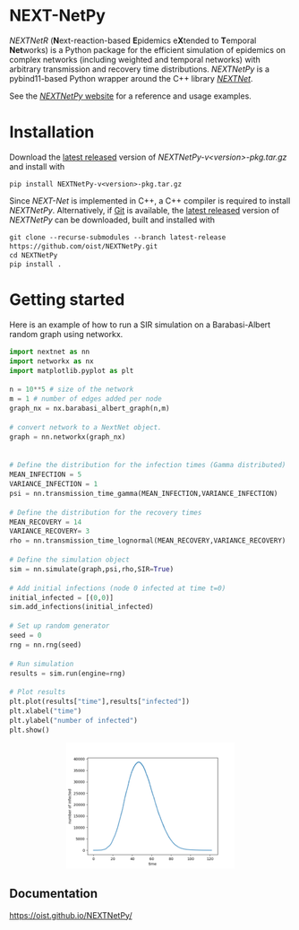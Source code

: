 # NEXT-NetPy

*NEXTNetR* (**N**ext-reaction-based **E**pidemics e**X**tended to **T**emporal **Net**works) is a Python package for the efficient simulation of epidemics on complex networks (including weighted and temporal networks) with arbitrary transmission and recovery time distributions. *NEXTNetPy* is a pybind11-based Python wrapper around the C++ library [*NEXTNet*](https://github.com/oist/NEXTNet).

See the [*NEXTNetPy* website](https://oist.github.io/NEXTNetPy/) for a reference and usage examples.

# Installation

Download the [latest released](https://github.com/oist/NEXTNetPy/releases) version of *NEXTNetPy-v\<version\>-pkg.tar.gz* and install with

    pip install NEXTNetPy-v<version>-pkg.tar.gz
   
Since *NEXT-Net* is implemented in C++, a C++ compiler is required to install *NEXTNetPy*. Alternatively, if [Git](https://git-scm.com/downloads) is available, the [latest released](https://github.com/oist/NEXTNetPy/releases) version of *NEXTNetPy* can be downloaded, built and installed with

    git clone --recurse-submodules --branch latest-release https://github.com/oist/NEXTNetPy.git
    cd NEXTNetPy
    pip install .    

# Getting started

Here is an example of how to run a SIR simulation on a Barabasi-Albert random graph using networkx.

```python
import nextnet as nn
import networkx as nx
import matplotlib.pyplot as plt

n = 10**5 # size of the network
m = 1 # number of edges added per node
graph_nx = nx.barabasi_albert_graph(n,m)

# convert network to a NextNet object.
graph = nn.networkx(graph_nx)


# Define the distribution for the infection times (Gamma distributed)
MEAN_INFECTION = 5
VARIANCE_INFECTION = 1
psi = nn.transmission_time_gamma(MEAN_INFECTION,VARIANCE_INFECTION)

# Define the distribution for the recovery times
MEAN_RECOVERY = 14
VARIANCE_RECOVERY= 3
rho = nn.transmission_time_lognormal(MEAN_RECOVERY,VARIANCE_RECOVERY)

# Define the simulation object
sim = nn.simulate(graph,psi,rho,SIR=True)

# Add initial infections (node 0 infected at time t=0)
initial_infected = [(0,0)]
sim.add_infections(initial_infected)

# Set up random generator
seed = 0
rng = nn.rng(seed)

# Run simulation
results = sim.run(engine=rng)

# Plot results
plt.plot(results["time"],results["infected"])
plt.xlabel("time")
plt.ylabel("number of infected")
plt.show()
```

<p align="center">
  <img src="images/example_SIR.png" alt="Alt text for the image" width="300"/>
</p>


## Documentation

https://oist.github.io/NEXTNetPy/
